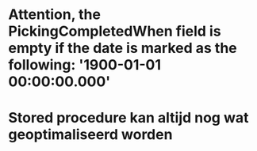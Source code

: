 # Attention, the PickingCompletedWhen field is empty if the date is marked as the following: '1900-01-01 00:00:00.000'

# Stored procedure kan altijd nog wat geoptimaliseerd worden

